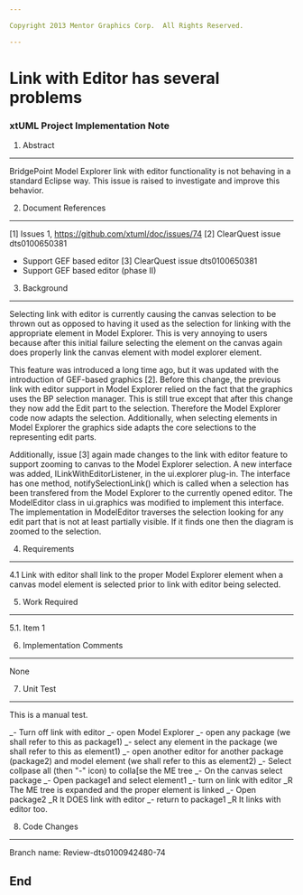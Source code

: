 ```yaml
---

Copyright 2013 Mentor Graphics Corp.  All Rights Reserved.

---
```


# Link with Editor has several problems
### xtUML Project Implementation Note

1. Abstract
-----------
BridgePoint Model Explorer link with editor functionality is not behaving in a
standard Eclipse way. This issue is raised to investigate and improve 
this behavior.


2. Document References
----------------------
[1] Issues 1, https://github.com/xtuml/doc/issues/74
[2] ClearQuest issue dts0100650381
- Support GEF based editor
[3] ClearQuest issue dts0100650381
- Support GEF based editor (phase II)
	

3. Background
-------------
Selecting link with editor is currently causing the canvas selection to be 
thrown out as opposed to having it used as the selection for linking with 
the appropriate element in Model Explorer.  This is very annoying to users 
because after this initial failure selecting the element on the canvas again 
does properly link the canvas element with model explorer element.

This feature was introduced a long time ago, but it was updated with the 
introduction of GEF-based graphics [2].  Before this change, the previous 
link with editor support in Model Explorer relied on the fact that
the graphics uses the BP selection manager.  This is still true except that
after this change they now add the Edit part to the selection.  Therefore 
the Model Explorer code now adapts the selection.  Additionally, when selecting 
elements in Model Explorer the graphics side adapts the core selections to 
the representing edit parts.

Additionally, issue [3] again made changes to the link with editor feature to
support zooming to canvas to the Model Explorer selection.  A new interface was 
added, ILinkWithEditorListener, in the ui.explorer plug-in. The interface has 
one method, notifySelectionLink() which is called when a selection has been 
transfered from the Model Explorer to the currently opened editor.  The 
ModelEditor class in ui.graphics was modified to implement this interface.  
The implementation in ModelEditor traverses the selection looking
for any edit part that is not at least partially visible.  If it finds one then
the diagram is zoomed to the selection.

   
4. Requirements
---------------
4.1 Link with editor shall link to the proper Model Explorer element when 
a canvas model element is selected prior to link with editor being selected. 

5. Work Required
----------------
5.1. Item 1  


6. Implementation Comments
--------------------------
None

7. Unit Test
------------
This is a manual test.

_- Turn off link with editor 
_- open Model Explorer
_- open any package (we shall refer to this as package1)
_- select any element in the package (we shall refer to this as element1)
_- open another editor for another package (package2) and  model element (we shall refer to this as element2)
_- Select collpase all (then "-" icon) to colla[se the ME tree
_- On the canvas select package 
_- Open package1 and select element1
_- turn on link with editor
_R The ME tree is expanded and the proper element is linked
_-  Open package2
_R It DOES link with editor
_- return to package1
_R It links with editor too.

8. Code Changes
---------------
Branch name: Review-dts0100942480-74


End
---

